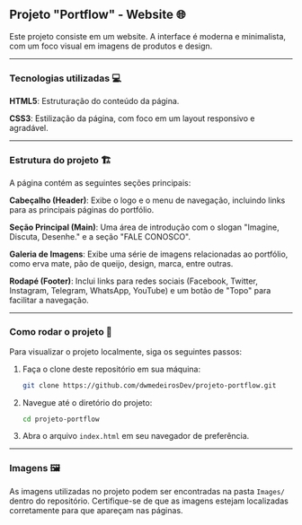 ## Projeto "Portflow" - Website 🌐

Este projeto consiste em um website. A interface é moderna e minimalista, com um foco visual em imagens de produtos e design.

---

### Tecnologias utilizadas 💻

**HTML5**: Estruturação do conteúdo da página.  

**CSS3**: Estilização da página, com foco em um layout responsivo e agradável.  

---

### Estrutura do projeto 🏗️

A página contém as seguintes seções principais:

**Cabeçalho (Header)**: Exibe o logo e o menu de navegação, incluindo links para as principais páginas do portfólio.

**Seção Principal (Main)**: Uma área de introdução com o slogan "Imagine, Discuta, Desenhe." e a seção "FALE CONOSCO".

**Galeria de Imagens**: Exibe uma série de imagens relacionadas ao portfólio, como erva mate, pão de queijo, design, marca, entre outras.

**Rodapé (Footer)**: Inclui links para redes sociais (Facebook, Twitter, Instagram, Telegram, WhatsApp, YouTube) e um botão de "Topo" para facilitar a navegação.

---

### Como rodar o projeto 🚀

Para visualizar o projeto localmente, siga os seguintes passos:

1. Faça o clone deste repositório em sua máquina:
    ```bash
    git clone https://github.com/dwmedeirosDev/projeto-portflow.git
    ```

2. Navegue até o diretório do projeto:
    ```bash
    cd projeto-portflow
    ```

3. Abra o arquivo `index.html` em seu navegador de preferência.

---

### Imagens 🖼️

As imagens utilizadas no projeto podem ser encontradas na pasta `Images/` dentro do repositório. Certifique-se de que as imagens estejam localizadas corretamente para que apareçam nas páginas.
